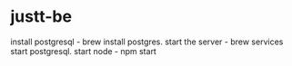 # justt-be
install postgresql - brew install postgres. 
start the server - brew services start postgresql. 
start node - npm start
